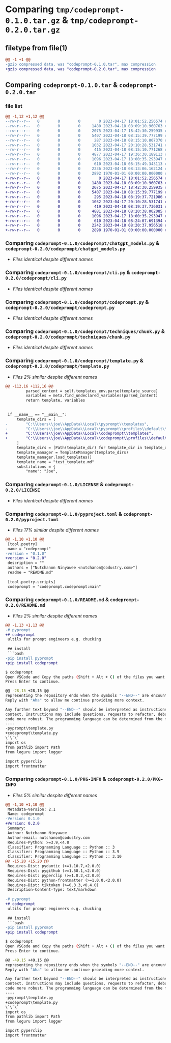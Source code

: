 # Comparing `tmp/codeprompt-0.1.0.tar.gz` & `tmp/codeprompt-0.2.0.tar.gz`

## filetype from file(1)

```diff
@@ -1 +1 @@
-gzip compressed data, was "codeprompt-0.1.0.tar", max compression
+gzip compressed data, was "codeprompt-0.2.0.tar", max compression
```

## Comparing `codeprompt-0.1.0.tar` & `codeprompt-0.2.0.tar`

### file list

```diff
@@ -1,12 +1,12 @@
--rw-r--r--   0        0        0        0 2023-04-17 18:01:52.256574 codeprompt-0.1.0/codeprompt/__init__.py
--rw-r--r--   0        0        0     1480 2023-04-18 08:09:10.960763 codeprompt-0.1.0/codeprompt/chatgpt_models.py
--rw-r--r--   0        0        0     2075 2023-04-17 18:42:30.259935 codeprompt-0.1.0/codeprompt/cli.py
--rw-r--r--   0        0        0     5407 2023-04-18 08:15:39.777199 codeprompt-0.1.0/codeprompt/codeprompt.py
--rw-r--r--   0        0        0      287 2023-04-18 08:15:10.807370 codeprompt-0.1.0/codeprompt/promptstr.py
--rw-r--r--   0        0        0     1032 2023-04-17 20:10:28.531741 codeprompt-0.1.0/codeprompt/techniques/chunk.py
--rw-r--r--   0        0        0      415 2023-04-18 08:15:10.771268 codeprompt-0.1.0/codeprompt/techniques/count_token.py
--rw-r--r--   0        0        0     4877 2023-04-17 19:36:30.189113 codeprompt-0.1.0/codeprompt/template.py
--rw-r--r--   0        0        0     1096 2023-04-17 18:00:35.293947 codeprompt-0.1.0/LICENSE
--rw-r--r--   0        0        0      610 2023-04-18 08:15:49.343113 codeprompt-0.1.0/pyproject.toml
--rw-r--r--   0        0        0     2236 2023-04-18 08:13:06.162124 codeprompt-0.1.0/README.md
--rw-r--r--   0        0        0     2892 1970-01-01 00:00:00.000000 codeprompt-0.1.0/PKG-INFO
+-rw-r--r--   0        0        0        0 2023-04-17 18:01:52.256574 codeprompt-0.2.0/codeprompt/__init__.py
+-rw-r--r--   0        0        0     1480 2023-04-18 08:09:10.960763 codeprompt-0.2.0/codeprompt/chatgpt_models.py
+-rw-r--r--   0        0        0     2075 2023-04-17 18:42:30.259935 codeprompt-0.2.0/codeprompt/cli.py
+-rw-r--r--   0        0        0     5407 2023-04-18 08:15:39.777199 codeprompt-0.2.0/codeprompt/codeprompt.py
+-rw-r--r--   0        0        0      295 2023-04-18 08:19:37.721986 codeprompt-0.2.0/codeprompt/promptstr.py
+-rw-r--r--   0        0        0     1032 2023-04-17 20:10:28.531741 codeprompt-0.2.0/codeprompt/techniques/chunk.py
+-rw-r--r--   0        0        0      419 2023-04-18 08:19:37.736031 codeprompt-0.2.0/codeprompt/techniques/count_token.py
+-rw-r--r--   0        0        0     4881 2023-04-18 08:20:38.002085 codeprompt-0.2.0/codeprompt/template.py
+-rw-r--r--   0        0        0     1096 2023-04-17 18:00:35.293947 codeprompt-0.2.0/LICENSE
+-rw-r--r--   0        0        0      610 2023-04-18 08:24:07.691394 codeprompt-0.2.0/pyproject.toml
+-rw-r--r--   0        0        0     2242 2023-04-18 08:20:37.956518 codeprompt-0.2.0/README.md
+-rw-r--r--   0        0        0     2898 1970-01-01 00:00:00.000000 codeprompt-0.2.0/PKG-INFO
```

### Comparing `codeprompt-0.1.0/codeprompt/chatgpt_models.py` & `codeprompt-0.2.0/codeprompt/chatgpt_models.py`

 * *Files identical despite different names*

### Comparing `codeprompt-0.1.0/codeprompt/cli.py` & `codeprompt-0.2.0/codeprompt/cli.py`

 * *Files identical despite different names*

### Comparing `codeprompt-0.1.0/codeprompt/codeprompt.py` & `codeprompt-0.2.0/codeprompt/codeprompt.py`

 * *Files identical despite different names*

### Comparing `codeprompt-0.1.0/codeprompt/techniques/chunk.py` & `codeprompt-0.2.0/codeprompt/techniques/chunk.py`

 * *Files identical despite different names*

### Comparing `codeprompt-0.1.0/codeprompt/template.py` & `codeprompt-0.2.0/codeprompt/template.py`

 * *Files 2% similar despite different names*

```diff
@@ -112,16 +112,16 @@
         parsed_content = self.templates_env.parse(template_source)
         variables = meta.find_undeclared_variables(parsed_content)
         return template, variables
 
 
 if __name__ == "__main__":
     template_dirs = [
-        "C:\\Users\\joe\\AppData\\Local\\pyprompt\\templates",
-        "C:\\Users\\joe\\AppData\\Local\\pyprompt\\profiles\\default\\templates",
+        "C:\\Users\\joe\\AppData\\Local\\codeprompt\\templates",
+        "C:\\Users\\joe\\AppData\\Local\\codeprompt\\profiles\\default\\templates",
     ]
     template_dirs = [Path(template_dir) for template_dir in template_dirs]
     template_manager = TemplateManager(template_dirs)
     template_manager.load_templates()
     template_name = "test_template.md"
     substitutions = {
         "name": "Joe",
```

### Comparing `codeprompt-0.1.0/LICENSE` & `codeprompt-0.2.0/LICENSE`

 * *Files identical despite different names*

### Comparing `codeprompt-0.1.0/pyproject.toml` & `codeprompt-0.2.0/pyproject.toml`

 * *Files 17% similar despite different names*

```diff
@@ -1,10 +1,10 @@
 [tool.poetry]
 name = "codeprompt"
-version = "0.1.0"
+version = "0.2.0"
 description = ""
 authors = ["Nutchanon Ninyawee <nutchanon@codustry.com>"]
 readme = "README.md"
 
 [tool.poetry.scripts]
 codeprompt = "codeprompt.codeprompt:main"
```

### Comparing `codeprompt-0.1.0/README.md` & `codeprompt-0.2.0/README.md`

 * *Files 2% similar despite different names*

```diff
@@ -1,13 +1,13 @@
-# pyprompt
+# codeprompt
 ultils for prompt engineers e.g. chucking
 
 ## install
 ```bash
-pip install pyprompt
+pip install codeprompt
 ```
 
 ```bash
 $ codeprompt
 Open VSCode and Copy the paths (Shift + Alt + C) of the files you want to include in the prompt.
 Press Enter to continue.
 
@@ -28,15 +28,15 @@
 representing the repository ends when the symbols "--END--" are encountered. Meanwhile,
 Reply with "Aha" to allow me continue providing more context.
 
 Any further text beyond "--END--" should be interpreted as instructions using the aforementioned code as
 context. Instructions may include questions, requests to refactor, debug, find vulnerabilities, or make the
 code more robust. The programming language can be determined from the file extension in the file path.
 ----
-pyprompt\template.py
+codeprompt\template.py
 \`\`\`
 import os
 from pathlib import Path
 from loguru import logger
 
 import pyperclip
 import frontmatter
```

### Comparing `codeprompt-0.1.0/PKG-INFO` & `codeprompt-0.2.0/PKG-INFO`

 * *Files 5% similar despite different names*

```diff
@@ -1,10 +1,10 @@
 Metadata-Version: 2.1
 Name: codeprompt
-Version: 0.1.0
+Version: 0.2.0
 Summary: 
 Author: Nutchanon Ninyawee
 Author-email: nutchanon@codustry.com
 Requires-Python: >=3.9,<4.0
 Classifier: Programming Language :: Python :: 3
 Classifier: Programming Language :: Python :: 3.9
 Classifier: Programming Language :: Python :: 3.10
@@ -15,20 +15,20 @@
 Requires-Dist: pydantic (>=1.10.7,<2.0.0)
 Requires-Dist: pygithub (>=1.58.1,<2.0.0)
 Requires-Dist: pyperclip (>=1.8.2,<2.0.0)
 Requires-Dist: python-frontmatter (>=1.0.0,<2.0.0)
 Requires-Dist: tiktoken (>=0.3.3,<0.4.0)
 Description-Content-Type: text/markdown
 
-# pyprompt
+# codeprompt
 ultils for prompt engineers e.g. chucking
 
 ## install
 ```bash
-pip install pyprompt
+pip install codeprompt
 ```
 
 ```bash
 $ codeprompt
 Open VSCode and Copy the paths (Shift + Alt + C) of the files you want to include in the prompt.
 Press Enter to continue.
 
@@ -49,15 +49,15 @@
 representing the repository ends when the symbols "--END--" are encountered. Meanwhile,
 Reply with "Aha" to allow me continue providing more context.
 
 Any further text beyond "--END--" should be interpreted as instructions using the aforementioned code as
 context. Instructions may include questions, requests to refactor, debug, find vulnerabilities, or make the
 code more robust. The programming language can be determined from the file extension in the file path.
 ----
-pyprompt\template.py
+codeprompt\template.py
 \`\`\`
 import os
 from pathlib import Path
 from loguru import logger
 
 import pyperclip
 import frontmatter
```


